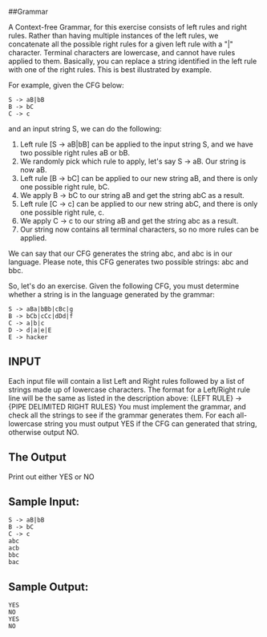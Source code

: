 <!-- RATING: HARD -->
<!-- NAME: GRAMMAR HARD -->
##Grammar

A Context-free Grammar, for this exercise consists of left rules and right rules.
Rather than having multiple instances of the left rules, we concatenate all the
possible right rules for a given left rule with a "|" character.  Terminal characters
are lowercase, and cannot have rules applied to them. Basically, you can replace a
string identified in the left rule with one of the right rules. This is best
illustrated by example.

For example, given the CFG below:

	S -> aB|bB
	B -> bC
	C -> c

and an input string S, we can do the following:

1. Left rule [S -> aB|bB] can be applied to the input string S, and we have two possible right rules aB or bB.
2. We randomly pick which rule to apply, let's say S -> aB. Our string is now aB.
3. Left rule [B -> bC] can be applied to our new string aB, and there is only one possible right rule, bC.
4. We apply B -> bC to our string aB and get the string abC as a result. 
5. Left rule [C -> c] can be applied to our new string abC, and there is only one possible right rule, c.
6. We apply C -> c to our string aB and get the string abc as a result.
7. Our string now contains all terminal characters, so no more rules can be applied.

We can say that our CFG generates the string abc, and abc is in our language.
Please note, this CFG generates two possible strings: abc and bbc.

So, let's do an exercise. Given the following CFG, you must determine whether a string
is in the language generated by the grammar:

	S -> aBa|bBb|cBc|g
	B -> bCb|cCc|dDd|f
	C -> a|b|c
	D -> d|a|e|E
	E -> hacker

## INPUT

Each input file will contain a list Left and Right rules followed by a list of strings made up of lowercase characters.
The format for a Left/Right rule line will be the same as listed in the description above:
{LEFT RULE} -> {PIPE DELIMITED RIGHT RULES}
You must implement the grammar, and check all the strings to see if the grammar generates them.
For each all-lowercase string you must output YES if the CFG can generated that string, otherwise output NO.

## The Output

Print out either YES or NO

## Sample Input:

	S -> aB|bB
	B -> bC
	C -> c
	abc
	acb
	bbc
	bac
	
## Sample Output:

	YES
	NO
	YES
	NO
